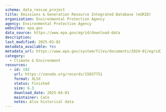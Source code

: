 ```yaml
---
schema: data_rescue_project 
title: Emissions & Generation Resource Integrated Database (eGRID)
organization: Environmental Protection Agency
agency: Environmental Protection Agency
websites: epa.gov
data_source: https://www.epa.gov/egrid/download-data
description: 
last_modified: 2025-03-02
metadata_available: Yes
metadata_url: https://www.epa.gov/system/files/documents/2024-01/egrid2022_technical_guide.pdf
category:
  - Climate & Environment 
resources:
  - id: 192
    url: https://zenodo.org/records/15037751
    format: XLSX
    status: Finished
    size: 6.3
    download_date: 2025-04-01
    maintainer: CaCo
    notes: Also historical data
---
```

